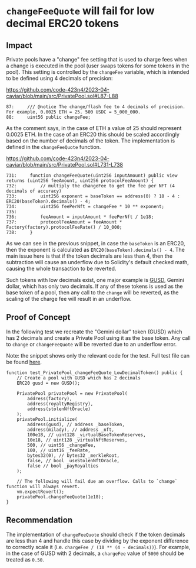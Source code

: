# `changeFeeQuote` will fail for low decimal ERC20 tokens

## Impact

Private pools have a "change" fee setting that is used to charge fees when a change is executed in the pool (user swaps tokens for some tokens in the pool). This setting is controlled by the `changeFee` variable, which is intended to be defined using 4 decimals of precision:

https://github.com/code-423n4/2023-04-caviar/blob/main/src/PrivatePool.sol#L87-L88

```solidity
87:     /// @notice The change/flash fee to 4 decimals of precision. For example, 0.0025 ETH = 25. 500 USDC = 5_000_000.
88:     uint56 public changeFee;
```

As the comment says, in the case of ETH a value of 25 should represent 0.0025 ETH. In the case of an ERC20 this should be scaled accordingly based on the number of decimals of the token. The implementation is defined in the `changeFeeQuote` function.

https://github.com/code-423n4/2023-04-caviar/blob/main/src/PrivatePool.sol#L731-L738

```solidity
731:     function changeFeeQuote(uint256 inputAmount) public view returns (uint256 feeAmount, uint256 protocolFeeAmount) {
732:         // multiply the changeFee to get the fee per NFT (4 decimals of accuracy)
733:         uint256 exponent = baseToken == address(0) ? 18 - 4 : ERC20(baseToken).decimals() - 4;
734:         uint256 feePerNft = changeFee * 10 ** exponent;
735: 
736:         feeAmount = inputAmount * feePerNft / 1e18;
737:         protocolFeeAmount = feeAmount * Factory(factory).protocolFeeRate() / 10_000;
738:     }
```

As we can see in the previous snippet, in case the `baseToken` is an ERC20, then the exponent is calculated as `ERC20(baseToken).decimals() - 4`. The main issue here is that if the token decimals are less than 4, then the subtraction will cause an underflow due to Solidity's default checked math, causing the whole transaction to be reverted.

Such tokens with low decimals exist, one major example is [GUSD](https://etherscan.io/token/0x056Fd409E1d7A124BD7017459dFEa2F387b6d5Cd), Gemini dollar, which has only two decimals. If any of these tokens is used as the base token of a pool, then any call to the `change` will be reverted, as the scaling of the charge fee will result in an underflow.

## Proof of Concept

In the following test we recreate the "Gemini dollar" token (GUSD) which has 2 decimals and create a Private Pool using it as the base token. Any call to `change` or `changeFeeQuote` will be reverted due to an underflow error.

Note: the snippet shows only the relevant code for the test. Full test file can be found [here](https://gist.github.com/romeroadrian/06238839330315780b90d9202042ea0f).

```solidity
function test_PrivatePool_changeFeeQuote_LowDecimalToken() public {
    // Create a pool with GUSD which has 2 decimals
    ERC20 gusd = new GUSD();

    PrivatePool privatePool = new PrivatePool(
        address(factory),
        address(royaltyRegistry),
        address(stolenNftOracle)
    );
    privatePool.initialize(
        address(gusd), // address _baseToken,
        address(milady), // address _nft,
        100e18, // uint128 _virtualBaseTokenReserves,
        10e18, // uint128 _virtualNftReserves,
        500, // uint56 _changeFee,
        100, // uint16 _feeRate,
        bytes32(0), // bytes32 _merkleRoot,
        false, // bool _useStolenNftOracle,
        false // bool _payRoyalties
    );

    // The following will fail due an overflow. Calls to `change` function will always revert.
    vm.expectRevert();
    privatePool.changeFeeQuote(1e18);
}
```

## Recommendation

The implementation of `changeFeeQuote` should check if the token decimals are less than 4 and handle this case by dividing by the exponent difference to correctly scale it (i.e. `chargeFee / (10 ** (4 - decimals))`). For example, in the case of GUSD with 2 decimals, a `chargeFee` value of `5000` should be treated as `0.50`.
